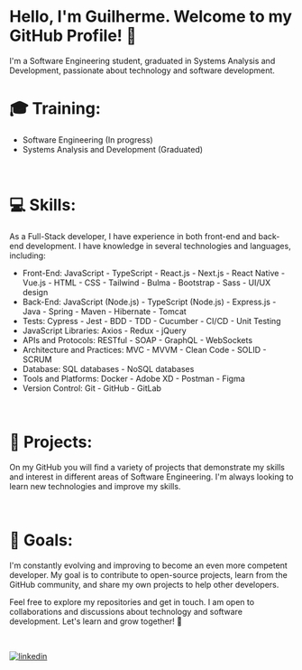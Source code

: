 # Hello, I'm Guilherme. Welcome to my GitHub Profile! 👋

I'm a Software Engineering student, graduated in Systems Analysis and Development, passionate about technology and software development.
<br/>

# 🎓 Training:

- Software Engineering (In progress)
- Systems Analysis and Development (Graduated)
<br/>

# 💻 Skills:
As a Full-Stack developer, I have experience in both front-end and back-end development. I have knowledge in several technologies and languages, including:

- Front-End: JavaScript - TypeScript - React.js - Next.js - React Native - Vue.js - HTML - CSS - Tailwind - Bulma - Bootstrap - Sass - UI/UX design
- Back-End: JavaScript (Node.js) - TypeScript (Node.js) - Express.js - Java - Spring - Maven - Hibernate - Tomcat
- Tests: Cypress - Jest - BDD - TDD - Cucumber - CI/CD - Unit Testing
- JavaScript Libraries: Axios - Redux - jQuery 
- APIs and Protocols: RESTful - SOAP - GraphQL - WebSockets
- Architecture and Practices: MVC - MVVM - Clean Code - SOLID - SCRUM
- Database: SQL databases - NoSQL databases
- Tools and Platforms: Docker - Adobe XD - Postman - Figma
- Version Control: Git - GitHub - GitLab
<br/>
  
# 🚀 Projects:
On my GitHub you will find a variety of projects that demonstrate my skills and interest in different areas of Software Engineering. I'm always looking to learn new technologies and improve my skills.

<br/>

# 🌱 Goals:
I'm constantly evolving and improving to become an even more competent developer. My goal is to contribute to open-source projects, learn from the GitHub community, and share my own projects to help other developers.

Feel free to explore my repositories and get in touch. I am open to collaborations and discussions about technology and software development. Let's learn and grow together! 🤝

<br/>

[![linkedin](https://img.shields.io/badge/linkedin-0A66C2?style=for-the-badge&logo=linkedin&logoColor=white)](https://www.linkedin.com/in/guiestevamcorrea/ )
